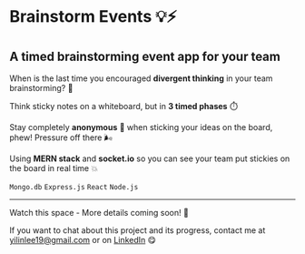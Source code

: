 # Brainstorm Events 💡⚡

## A timed brainstorming event app for your team
When is the last time you encouraged **divergent thinking** in your team brainstorming? 💭

Think sticky notes on a whiteboard, but in **3 timed phases** ⏱️

Stay completely **anonymous** 👀 when sticking your ideas on the board, phew! Pressure off there 🌬️

Using **MERN stack** and **socket.io** so you can see your team put stickies on the board in real time 💥

```Mongo.db``` ```Express.js``` ```React``` ```Node.js```

----------

Watch this space - More details coming soon! 👀


If you want to chat about this project and its progress, contact me at yilinlee19@gmail.com or on [LinkedIn](https://www.linkedin.com/in/yi-lin-lee/) 😋
